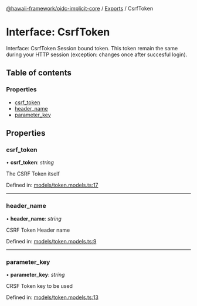 [@hawaii-framework/oidc-implicit-core](../README.md) / [Exports](../modules.md) / CsrfToken

# Interface: CsrfToken

Interface: CsrfToken
Session bound token. This token remain the same during your HTTP session (exception: changes once after succesful login).

## Table of contents

### Properties

- [csrf\_token](csrftoken.md#csrf_token)
- [header\_name](csrftoken.md#header_name)
- [parameter\_key](csrftoken.md#parameter_key)

## Properties

### csrf\_token

• **csrf\_token**: *string*

The CSRF Token itself

Defined in: [models/token.models.ts:17](https://github.com/Q24/hawaii-packages/blob/90fe1a3/packages/oidc-implicit-core/src/models/token.models.ts#L17)

___

### header\_name

• **header\_name**: *string*

CSRF Token Header name

Defined in: [models/token.models.ts:9](https://github.com/Q24/hawaii-packages/blob/90fe1a3/packages/oidc-implicit-core/src/models/token.models.ts#L9)

___

### parameter\_key

• **parameter\_key**: *string*

CRSF Token key to be used

Defined in: [models/token.models.ts:13](https://github.com/Q24/hawaii-packages/blob/90fe1a3/packages/oidc-implicit-core/src/models/token.models.ts#L13)
